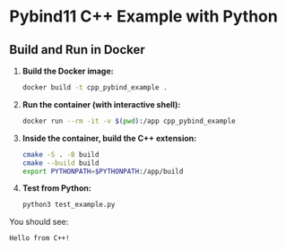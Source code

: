 # Pybind11 C++ Example with Python

## Build and Run in Docker

1. **Build the Docker image:**
   ```sh
   docker build -t cpp_pybind_example .
   ```

2. **Run the container (with interactive shell):**
   ```sh
   docker run --rm -it -v $(pwd):/app cpp_pybind_example
   ```

3. **Inside the container, build the C++ extension:**
   ```sh
   cmake -S . -B build
   cmake --build build
   export PYTHONPATH=$PYTHONPATH:/app/build
   ```

4. **Test from Python:**
   ```sh
   python3 test_example.py
   ```

You should see:

```
Hello from C++!
``` 